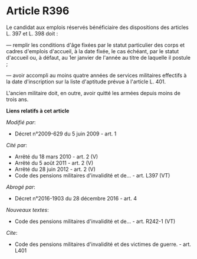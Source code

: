 # Article R396

Le candidat aux emplois réservés bénéficiaire des dispositions des articles L. 397 et L. 398 doit : 

― remplir les conditions d'âge fixées par le statut particulier des corps et cadres d'emplois d'accueil, à la date fixée, le
cas échéant, par le statut d'accueil ou, à défaut, au 1er janvier de l'année au titre de laquelle il postule ; 

― avoir accompli au moins quatre années de services militaires effectifs à la date d'inscription sur la liste d'aptitude
prévue à l'article L. 401.

L'ancien militaire doit, en outre, avoir quitté les armées depuis moins de trois ans.

**Liens relatifs à cet article**

_Modifié par_:

  - Décret n°2009-629 du 5 juin 2009 - art. 1

_Cité par_:

  - Arrêté du 18 mars 2010 - art. 2 (V)
  - Arrêté du 5 août 2011 - art. 2 (V)
  - Arrêté du 28 juin 2012 - art. 2 (V)
  - Code des pensions militaires d'invalidité et de... - art. L397 (VT)

_Abrogé par_:

  - Décret n°2016-1903 du 28 décembre 2016 - art. 4

_Nouveaux textes_:

  - Code des pensions militaires d'invalidité et de... - art. R242-1 (VT)

_Cite_:

  - Code des pensions militaires d'invalidité et des victimes de guerre. - art. L401
